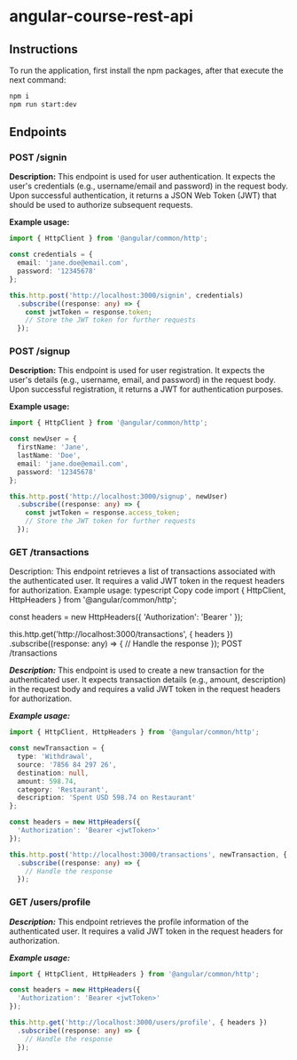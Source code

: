 # angular-course-rest-api

## Instructions

To run the application, first install the npm packages, after that execute the next command:

```bash
npm i
npm run start:dev
```

## Endpoints

### POST /signin

**Description:** This endpoint is used for user authentication. It expects the user's credentials (e.g., username/email and password) in the request body. Upon successful authentication, it returns a JSON Web Token (JWT) that should be used to authorize subsequent requests.

**Example usage:**

```typescript
import { HttpClient } from '@angular/common/http';

const credentials = {
  email: 'jane.doe@email.com',
  password: '12345678'
};

this.http.post('http://localhost:3000/signin', credentials)
  .subscribe((response: any) => {
    const jwtToken = response.token;
    // Store the JWT token for further requests
  });

```

### POST /signup

**Description:** This endpoint is used for user registration. It expects the user's details (e.g., username, email, and password) in the request body. Upon successful registration, it returns a JWT for authentication purposes.

**Example usage:**

```typescript
import { HttpClient } from '@angular/common/http';

const newUser = {
  firstName: 'Jane',
  lastName: 'Doe',
  email: 'jane.doe@email.com',
  password: '12345678'
};

this.http.post('http://localhost:3000/signup', newUser)
  .subscribe((response: any) => {
    const jwtToken = response.access_token;
    // Store the JWT token for further requests
  });
```

### GET /transactions

Description: This endpoint retrieves a list of transactions associated with the authenticated user. It requires a valid JWT token in the request headers for authorization.
Example usage:
typescript
Copy code
import { HttpClient, HttpHeaders } from '@angular/common/http';

const headers = new HttpHeaders({
  'Authorization': 'Bearer <jwtToken>'
});

this.http.get('http://localhost:3000/transactions', { headers })
  .subscribe((response: any) => {
    // Handle the response
  });
POST /transactions

***Description:*** This endpoint is used to create a new transaction for the authenticated user. It expects transaction details (e.g., amount, description) in the request body and requires a valid JWT token in the request headers for authorization.

***Example usage:***

```typescript
import { HttpClient, HttpHeaders } from '@angular/common/http';

const newTransaction = {
  type: 'Withdrawal',
  source: '7856 84 297 26',
  destination: null,
  amount: 598.74,
  category: 'Restaurant',
  description: 'Spent USD 598.74 on Restaurant'
};

const headers = new HttpHeaders({
  'Authorization': 'Bearer <jwtToken>'
});

this.http.post('http://localhost:3000/transactions', newTransaction, { headers })
  .subscribe((response: any) => {
    // Handle the response
  });
```

### GET /users/profile

***Description:*** This endpoint retrieves the profile information of the authenticated user. It requires a valid JWT token in the request headers for authorization.

***Example usage:***

```typescript
import { HttpClient, HttpHeaders } from '@angular/common/http';

const headers = new HttpHeaders({
  'Authorization': 'Bearer <jwtToken>'
});

this.http.get('http://localhost:3000/users/profile', { headers })
  .subscribe((response: any) => {
    // Handle the response
  });
```
